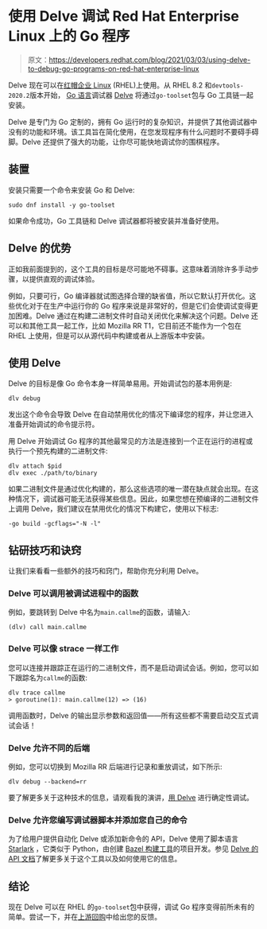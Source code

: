 # 使用 Delve 调试 Red Hat Enterprise Linux 上的 Go 程序

> 原文：<https://developers.redhat.com/blog/2021/03/03/using-delve-to-debug-go-programs-on-red-hat-enterprise-linux>

Delve 现在可以在[红帽企业 Linux](https://developers.redhat.com/topics/linux) (RHEL)上使用。从 RHEL 8.2 和`devtools-2020.2`版本开始， [Go 语言](https://developers.redhat.com/blog/category/go/)调试器 [Delve](https://github.com/go-delve/delve) 将通过`go-toolset`包与 Go 工具链一起安装。

Delve 是专门为 Go 定制的，拥有 Go 运行时的复杂知识，并提供了其他调试器中没有的功能和环境。该工具旨在简化使用，在您发现程序有什么问题时不要碍手碍脚。Delve 还提供了强大的功能，让你尽可能快地调试你的围棋程序。

## 装置

安装只需要一个命令来安装 Go 和 Delve:

```
sudo dnf install -y go-toolset
```

如果命令成功，Go 工具链和 Delve 调试器都将被安装并准备好使用。

## Delve 的优势

正如我前面提到的，这个工具的目标是尽可能地不碍事。这意味着消除许多手动步骤，以提供直观的调试体验。

例如，只要可行，Go 编译器就试图选择合理的缺省值，所以它默认打开优化。这些优化对于在生产中运行你的 Go 程序来说是非常好的，但是它们会使调试变得更加困难。Delve 通过在构建二进制文件时自动关闭优化来解决这个问题。Delve 还可以和其他工具一起工作，比如 Mozilla RR T1，它目前还不能作为一个包在 RHEL 上使用，但是可以从源代码中构建或者从上游版本中安装。

## 使用 Delve

Delve 的目标是像 Go 命令本身一样简单易用。开始调试包的基本用例是:

```
dlv debug
```

发出这个命令会导致 Delve 在自动禁用优化的情况下编译您的程序，并让您进入准备开始调试的命令提示符。

用 Delve 开始调试 Go 程序的其他最常见的方法是连接到一个正在运行的进程或执行一个预先构建的二进制文件:

```
dlv attach $pid
dlv exec ./path/to/binary
```

如果二进制文件是通过优化构建的，那么这些选项的唯一潜在缺点就会出现。在这种情况下，调试器可能无法获得某些信息。因此，如果您想在预编译的二进制文件上调用 Delve，我们建议在禁用优化的情况下构建它，使用以下标志:

```
-go build -gcflags="-N -l"
```

## 钻研技巧和诀窍

让我们来看看一些额外的技巧和窍门，帮助你充分利用 Delve。

### Delve 可以调用被调试进程中的函数

例如，要跳转到 Delve 中名为`main.callme`的函数，请输入:

```
(dlv) call main.callme
```

### Delve 可以像 strace 一样工作

您可以连接并跟踪正在运行的二进制文件，而不是启动调试会话。例如，您可以如下跟踪名为`callme`的函数:

```
dlv trace callme
> goroutine(1): main.callme(12) => (16)

```

调用函数时，Delve 的输出显示参数和返回值——所有这些都不需要启动交互式调试会话！

### Delve 允许不同的后端

例如，您可以切换到 Mozilla RR 后端进行记录和重放调试，如下所示:

```
dlv debug --backend=rr
```

要了解更多关于这种技术的信息，请观看我的演讲，[用 Delve](https://video.fosdem.org/2020/UB2.252A/debuggingwithdelve.webm) 进行确定性调试。

### Delve 允许您编写调试器脚本并添加您自己的命令

为了给用户提供自动化 Delve 或添加新命令的 API，Delve 使用了脚本语言 [Starlark](https://docs.bazel.build/versions/master/skylark/language.html) ，它类似于 Python，由创建 [Bazel 构建工具](https://docs.bazel.build/versions/master/bazel-overview.html)的项目开发。参见 [Delve 的 API 文档](https://github.com/go-delve/delve/blob/master/Documentation/cli/starlark.md)了解更多关于这个工具以及如何使用它的信息。

## 结论

现在 Delve 可以在 RHEL 的`go-toolset`包中获得，调试 Go 程序变得前所未有的简单。尝试一下，并在[上游回购](https://github.com/go-delve/delve/)中给出您的反馈。